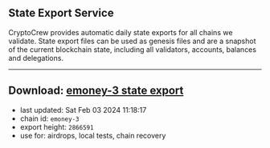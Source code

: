 ## State Export Service
CryptoCrew provides automatic daily state exports for all chains we validate. State export files can be used as genesis files and are a snapshot of the current blockchain state, including all validators, accounts, balances and delegations.

---
**Download: [emoney-3 state export](https://dl.ccvalidators.com/SERVICE/emoney/emoney-3_export_2866591.json)**
---

- last updated: Sat Feb 03 2024 11:18:17
- chain id: `emoney-3`
- export height: `2866591`
- use for: airdrops, local tests, chain recovery
